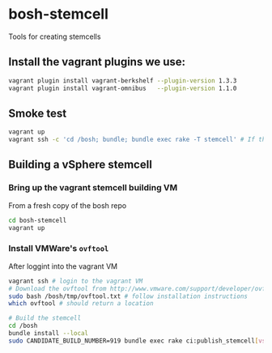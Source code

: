 # bosh-stemcell

Tools for creating stemcells

## Install the vagrant plugins we use:

```bash
vagrant plugin install vagrant-berkshelf --plugin-version 1.3.3
vagrant plugin install vagrant-omnibus   --plugin-version 1.1.0
```

## Smoke test

```bash
vagrant up
vagrant ssh -c 'cd /bosh; bundle; bundle exec rake -T stemcell' # If this works you're set.
```

## Building a vSphere stemcell

### Bring up the vagrant stemcell building VM

From a fresh copy of the bosh repo

```bash
cd bosh-stemcell
vagrant up
```

### Install VMWare's `ovftool`

After loggint into the vagrant VM

```bash
vagrant ssh # login to the vagrant VM
# Download the ovftool from http://www.vmware.com/support/developer/ovf/ to <BOSH_REPO_LOCATION>/tmp/ovftool.txt
sudo bash /bosh/tmp/ovftool.txt # follow installation instructions
which ovftool # should return a location

# Build the stemcell
cd /bosh
bundle install --local
sudo CANDIDATE_BUILD_NUMBER=919 bundle exec rake ci:publish_stemcell[vsphere,ubuntu]
```